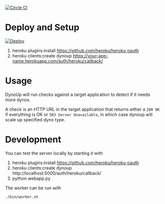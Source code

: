 [![Circle CI](https://circleci.com/gh/sibson/dynoup.svg?style=svg)](https://circleci.com/gh/sibson/dynoup)

# Deploy and Setup

[![Deploy](https://www.herokucdn.com/deploy/button.png)](https://heroku.com/deploy)
  
  1. heroku plugins:install https://github.com/heroku/heroku-oauth
  1. heroku clients:create dynoup https://your-app-name.herokuapp.com/auth/heroku/callback/

# Usage

DynoUp will run checks against a target application to detect if it needs more dynos.  

A check is an HTTP URL in the target application that returns either a ```200 OK``` if everything is OK or ```503 Server Unavailable```, in which case dynoup will scale up specified dyno type.

# Development

You can test the server locally by starting it with

  1. heroku plugins:install https://github.com/heroku/heroku-oauth
  1. heroku clients:create dynoup http://localhost:5000/auth/heroku/callback/
  1. python webapp.py

The worker can be run with

    ./bin/worker.sh
